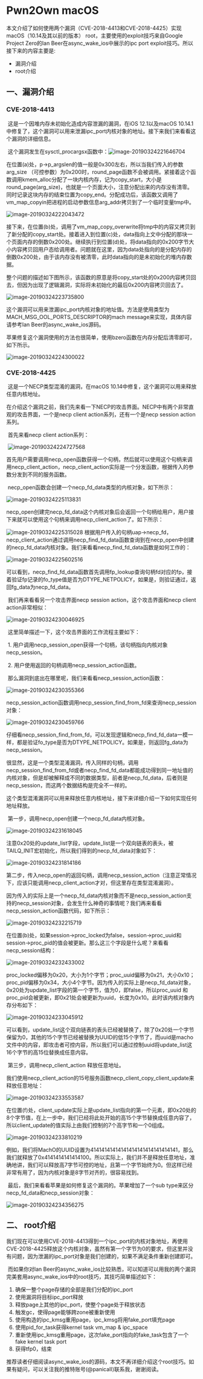 # Pwn2Own macOS

​	本文介绍了如何使用两个漏洞（CVE-2018-4413和CVE-2018-4425）实现macOS（10.14及其以前的版本） root，主要使用的exploit技巧来自Google Project Zero的Ian Beer在async_wake_ios中展示的ipc port exploit技巧。所以接下来的内容主要是:

 * 漏洞介绍
 * root介绍

## 一、漏洞介绍

### CVE-2018-4413

​	这是一个因堆内存未初始化造成内容泄漏的漏洞，在iOS 12.1以及macOS 10.14.1中修复了，这个漏洞可以用来泄漏ipc_port内核对象的地址。接下来我们来看看这个漏洞的详细信息。

​	这个漏洞发生在sysctl_procargsx函数中：![image-20190324221646704](/images/PwnMac/image-20190324221646704.png)

​	在位置(a)处，p->p_argslen的值一般是0x300左右，所以当我们传入的参数arg_size （可控参数）为0x200时，round_page函数不会被调用。紧接着这个函数调用kmem_alloc分配了一块内核内存，记为copy_start，大小是round_page(arg_size)，也就是一个页面大小，注意分配出来的内存没有清零。同时记录这块内存的结束位置为copy_end。分配成功后，该函数又调用了vm_map_copyin把进程的启动参数信息arg_addr拷贝到了一个临时变量tmp中。

![image-20190324222043472](/images/PwnMac/image-20190324222043472.png)

​	接下来，在位置(b)处，调用了vm_map_copy_overwrite将tmp中的内容又拷贝到了新分配的copy_start处。接着进入到位置(c)处，data指向上文中分配的那块一个页面内存的倒数0x200处。继续执行到位置(d)处，将data指向的0x200字节大小内容拷贝回用户态给调用者。问题就在这里，因为data处指向的是分配内存的倒数0x200处，由于该内存没有被清零，此时data指向的是未初始化的堆内存数据。

​	整个问题的描述如下图所示，该函数的原意是将copy_start处的0x200内容拷贝回去，但因为出现了逻辑漏洞，实际将未初始化的最后0x200内容拷贝回去了。

![image-20190324223735800](/images/PwnMac/image-20190324223735800.png)

​	这个漏洞可以用来泄漏ipc_port内核对象的地址值。方法是使用类型为MACH_MSG_OOL_PORTS_DESCRIPTOR的mach message来实现，具体内容请参考Ian Beer的async_wake_ios源码。

​	苹果修复这个漏洞使用的方法也很简单，使用bzero函数在内存分配后清零即可，如下所示。

![image-20190324224300022](/images/PwnMac/image-20190324224300022.png)



### CVE-2018-4425

​	这是一个NECP类型混淆的漏洞，在macOS 10.14中修复，这个漏洞可以用来释放任意内核地址。

​	在介绍这个漏洞之前，我们先来看一下NECP的攻击界面。NECP中有两个非常直观的攻击界面，一个是necp client action系列，还有一个是necp session action系列。

​	首先来看necp client action系列：

​	![image-20190324224727568](/images/PwnMac/image-20190324224727568.png)

​	首先用户需要调用necp_open函数获得一个句柄，然后就可以使用这个句柄来调用necp_client_action，necp_client_action实际是一个分发函数，根据传入的参数分发到不同的服务函数。

​	necp_open函数会创建一个necp_fd_data类型的内核对象，如下所示：

![image-20190324225113831](/images/PwnMac/image-20190324225113831.png)

​	necp_open创建完necp_fd_data这个内核对象后会返回一个句柄给用户，用户接下来就可以使用这个句柄来调用necp_client_action了。如下所示：

![image-20190324225315028](/images/PwnMac/image-20190324225315028.png)	根据用户传入的句柄uap->necp_fd，necp_client_action通过调用necp_find_fd_data函数查询到在necp_open中创建的necp_fd_data内核对象。我们来看看necp_find_fd_data函数是如何工作的：

![image-20190324225602516](/images/PwnMac/image-20190324225602516.png)

​	可以看到，necp_find_fd_data函数首先调用fp_lookup查询句柄fd对应的fp，接着验证fp记录的fo_type值是否为DTYPE_NETPOLICY，如果是，则验证通过，返回fg_data为necp_fd_data。

​	我们再来看看另一个攻击界面necp session action，这个攻击界面和necp client action非常相似：

![image-20190324230046925](/images/PwnMac/image-20190324230046925.png)

​	这里简单描述一下，这个攻击界面的工作流程主要如下：

​	1. 用户调用necp_session_open获得一个句柄，该句柄指向内核对象necp_session。

​	2. 用户使用返回的句柄调用necp_session_action函数。  

​	那么漏洞到底出在哪里呢，我们来看看necp_session_action函数：

![image-20190324230355366](/images/PwnMac/image-20190324230355366.png)

​	necp_session_action函数调用necp_session_find_from_fd来查询necp_session对象：

![image-20190324230459766](/images/PwnMac/image-20190324230459766.png)

​	仔细看necp_session_find_from_fd，可以发现逻辑和necp_find_fd_data一模一样，都是验证fo_type是否为DTYPE_NETPOLICY。如果是，则返回fg_data为necp_session。

​	很显然，这是一个类型混淆漏洞，传入同样的句柄，调用necp_session_find_from_fd或者necp_find_fd_data都能成功得到同一地址值的内核对象，但是却被解释成不同的数据类型，前者是necp_fd_data，后者则是necp_session，而这两个数据结构是完全不一样的。	

​	这个类型混淆漏洞可以用来释放任意内核地址，接下来详细介绍一下如何实现任何地址释放。

​	第一步，调用necp_open创建一个necp_fd_data内核对象。

![image-20190324231618045](/images/PwnMac/image-20190324231618045.png)

​	注意0x20处的update_list字段，update_list是一个双向链表的表头，被TAILQ_INIT宏初始化，所以我们得到的necp_fd_data对象如下：

![image-20190324231814186](/images/PwnMac/image-20190324231814186.png)

​	第二步，传入necp_open的返回句柄，调用necp_session_action（注意正常情况下，应该只能调用necp_client_action才对，但这里存在类型混淆漏洞）。

​	因为传入的实际上是一个necp_fd_data内核对象而不是necp_session_action支持的necp_session对象，会发生什么神奇的事情呢？我们再来看看necp_session_action函数代码，如下所示：

![image-20190324232215719](/images/PwnMac/image-20190324232215719.png)

​	在位置(b)处，如果session->proc_locked为false，session->proc_uuid和session->proc_pid的值会被更新。那么这三个字段是什么呢？来看看necp_session结构：

![image-20190324232433002](/images/PwnMac/image-20190324232433002.png)

​	proc_locked偏移为0x20，大小为1个字节；proc_uuid偏移为0x21，大小0x10；proc_pid偏移为0x34，大小4个字节。因为传入的实际上是necp_fd_data对象，0x20处为update_list字段的第一个字节，值为0，即false，所以proc_uuid 和proc_pid会被更新，即0x21处会被更新为uuid，长度为0x10。此时该内核对象内存分布如下：

![image-20190324233045912](/images/PwnMac/image-20190324233045912.png)

​	可以看到，update_list这个双向链表的表头已经被替换了，除了0x20处一个字节保留为0，其他的15个字节已经被替换为UUID的低15个字节了，而uuid是macho文件中的内容，即攻击者可控内容，所以我们可以通过控制uuid将update_list这16个字节的高15位替换成任意内容。

​	第三步，调用necp_client_action 释放任意地址。

​	我们使用necp_client_action的15号服务函数necp_client_copy_client_update来释放任意地址：

![image-20190324233553587](/images/PwnMac/image-20190324233553587.png)

​	在位置(f)处，client_update实际上是update_list指向的第一个元素，即0x20处的8个字节值，在上一步中，我们已经将此处开始的高15个字节替换成任意内容了，所以client_update的值实际上由我们控制的7个高字节和一个0组成。

![image-20190324233810219](/images/PwnMac/image-20190324233810219.png)

​	例如，我们将MachO的UUID设置为41414141414141414141414141414141，那么我们就释放了0x4141414141414100。所以实际上，我们并不是释放任意地址，准确地讲，我们可以释放高7字节可控的地址，且第一个字节始终为0。但这样已经非常有用了，因为内核对象是8字节对齐的，很容易找到。

​	最后，我们来看看苹果是如何修复这个漏洞的。苹果增加了一个sub type来区分necp_fd_data和necp_session对象：

![image-20190324234356275](/images/PwnMac/image-20190324234356275.png)

## 二、 root介绍

​	我们现在可以使用CVE-2018-4413得到一个ipc_port的内核对象地址，再使用CVE-2018-4425释放这个内核对象，虽然有第一个字节为0的要求，但这里并没有问题，因为泄漏的ipc_port对象是我们创建的，如果不满足条件重新创建即可。

​	而如果你对Ian Beer的async_wake_ios比较熟悉，可以知道可以用我的两个漏洞完美套用async_wake_ios中的root技巧，其技巧简单描述如下：

1. 确保一整个page存储的全部是我们分配的ipc_port
2. 使用漏洞将目标ipc_port释放
3. 释放page上其他的ipc_port，使整个page处于释放状态
4. 触发gc，使得page能够跨zone被重新使用
5. 使用构造的ipc_kmsg重用page，ipc_kmsg将用fake_port填充page
6. 使用pid_for_task获得kernel task vm_map & ipc_space
7. 重新使用ipc_kmsg重用page，这次fake_port指向的fake_task包含了一个fake kernel task port
8. 获得tfp0，结束

​	推荐读者仔细阅读async_wake_ios的源码，本文不再详细介绍这个root技巧。如果有疑问，可以关注我的推特账号(@panicaII)联系我，谢谢阅读。



